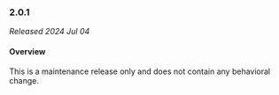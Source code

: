 ### 2.0.1

_Released 2024 Jul 04_

#### Overview

This is a maintenance release only and does not contain any behavioral change.